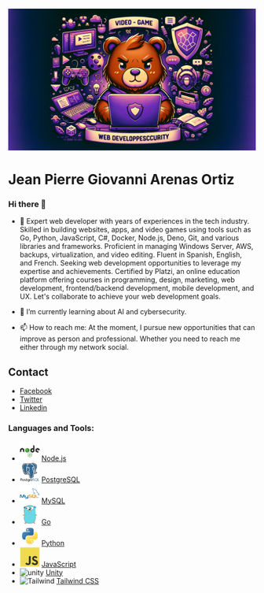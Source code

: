 ![Mi Banner](banner.webp)

# Jean Pierre Giovanni Arenas Ortiz

### Hi there 👋

- 🔭 Expert web developer with years of experiences in the tech industry. Skilled in building websites, apps, and video games using tools such as Go, Python, JavaScript, C#, Docker, Node.js, Deno, Git, and various libraries and frameworks. Proficient in managing Windows Server, AWS, backups, virtualization, and video editing. Fluent in Spanish, English, and French. Seeking web development opportunities to leverage my expertise and achievements. Certified by Platzi, an online education platform offering courses in programming, design, marketing, web development, frontend/backend development, mobile development, and UX. Let's collaborate to achieve your web development goals.

- 🌱 I’m currently learning about AI and cybersecurity.

- 📫 How to reach me: At the moment, I pursue new opportunities that can improve as person and professional. Whether you need to reach me either through my network social.

## Contact

- [Facebook](https://www.facebook.com/Jpgaobot/)<i class="fab fa-facebook"></i>
- [Twitter](https://twitter.com/Jeanpigiao)<i class="fab fa-twitter"></i>
- [Linkedin](https://www.linkedin.com/in/jean-pierre-giovanni-arenas-ortiz/)<i class="fab fa-linkedin"></i>

### Languages and Tools:

- <img src="https://raw.githubusercontent.com/devicons/devicon/master/icons/nodejs/nodejs-original-wordmark.svg" alt="nodejs" width="40" height="40"/> [Node.js](https://nodejs.org)
- <img src="https://raw.githubusercontent.com/devicons/devicon/master/icons/postgresql/postgresql-original-wordmark.svg" alt="postgresql" width="40" height="40"/> [PostgreSQL](https://www.postgresql.org)
- <img src="https://raw.githubusercontent.com/devicons/devicon/master/icons/mysql/mysql-original-wordmark.svg" alt="mysql" width="40" height="40"/> [MySQL](https://www.mysql.com/)
- <img src="https://raw.githubusercontent.com/devicons/devicon/master/icons/go/go-original.svg" alt="go" width="40" height="40"/> [Go](https://golang.org/)
- <img src="https://raw.githubusercontent.com/devicons/devicon/master/icons/python/python-original.svg" alt="python" width="40" height="40"/> [Python](https://www.python.org)
- <img src="https://raw.githubusercontent.com/devicons/devicon/master/icons/javascript/javascript-original.svg" alt="javascript" width="40" height="40"/> [JavaScript](https://www.javascript.com)
- <img src="https://www.vectorlogo.zone/logos/unity3d/unity3d-icon.svg" alt="unity" width="40" height="40"/> [Unity](https://unity.com/)
- <img src="https://www.vectorlogo.zone/logos/tailwindcss/tailwindcss-icon.svg" alt="Tailwind" width="40" height="40"/> [Tailwind CSS](https://tailwindcss.com/)


